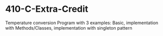 # 410-C-Extra-Credit
Temperature conversion Program with 3 examples: Basic, implementation with Methods/Classes, implementation with singleton pattern
